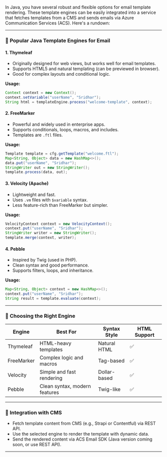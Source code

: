 In Java, you have several robust and flexible options for email template rendering. These template engines can be easily integrated into a service that fetches templates from a CMS and sends emails via Azure Communication Services (ACS). Here's a rundown:

---

### 🧩 **Popular Java Template Engines for Email**

#### **1. Thymeleaf**
- Originally designed for web views, but works well for email templates.
- Supports HTML5 and natural templating (can be previewed in browser).
- Good for complex layouts and conditional logic.

**Usage:**  
```java
Context context = new Context();
context.setVariable("userName", "Sridhar");
String html = templateEngine.process("welcome-template", context);
```

#### **2. FreeMarker**
- Powerful and widely used in enterprise apps.
- Supports conditionals, loops, macros, and includes.
- Templates are `.ftl` files.

**Usage:**  
```java
Template template = cfg.getTemplate("welcome.ftl");
Map<String, Object> data = new HashMap<>();
data.put("userName", "Sridhar");
StringWriter out = new StringWriter();
template.process(data, out);
```

#### **3. Velocity (Apache)**
- Lightweight and fast.
- Uses `.vm` files with `$variable` syntax.
- Less feature-rich than FreeMarker but simpler.

**Usage:**  
```java
VelocityContext context = new VelocityContext();
context.put("userName", "Sridhar");
StringWriter writer = new StringWriter();
template.merge(context, writer);
```

#### **4. Pebble**
- Inspired by Twig (used in PHP).
- Clean syntax and good performance.
- Supports filters, loops, and inheritance.

**Usage:**  
```java
Map<String, Object> context = new HashMap<>();
context.put("userName", "Sridhar");
String result = template.evaluate(context);
```

---

### 🧪 **Choosing the Right Engine**
| Engine      | Best For                        | Syntax Style     | HTML Support |
|-------------|----------------------------------|------------------|--------------|
| Thymeleaf   | HTML-heavy templates             | Natural HTML     | ✅           |
| FreeMarker  | Complex logic and macros         | Tag-based        | ✅           |
| Velocity    | Simple and fast rendering        | Dollar-based     | ✅           |
| Pebble      | Clean syntax, modern features    | Twig-like        | ✅           |

---

### 🔄 **Integration with CMS**
- Fetch template content from CMS (e.g., Strapi or Contentful) via REST API.
- Use the selected engine to render the template with dynamic data.
- Send the rendered content via ACS Email SDK (Java version coming soon, or use REST API).

---
